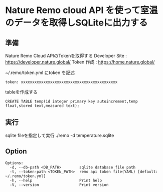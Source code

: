 # Nature Remo cloud API を使って室温のデータを取得しSQLiteに出力する
## 準備
Nature Remo Cloud APIのTokenを取得する
Developer Site : https://developer.nature.global/
Token 作成 : https://home.nature.global/

~/.remo/token.yml
にtoken を記述
```
token: xxxxxxxxxxxxxxxxxxxxxxxxxxxxxxxxxxxxxxxxxxx
```
tableを作成する
```
CREATE TABLE temp(id integer primary key autoincrement,temp float,stored text,measured text);
```

## 実行
sqlite fileを指定して実行
./remo -d temperature.sqlite

## Option
```
Options:
  -d, --db-path <DB_PATH>        sqlite database file path
  -t, --token-path <TOKEN_PATH>  remo api token file(YAML) [default: ~/.remo/token.yml]
  -h, --help                     Print help
  -V, --version                  Print version
```

